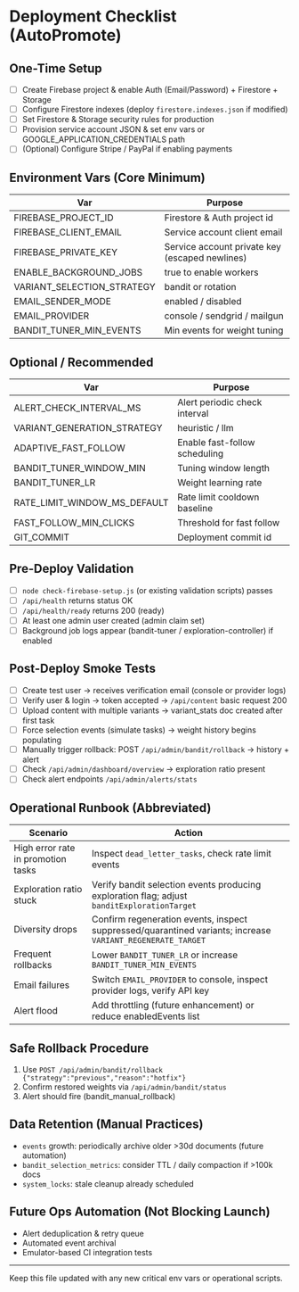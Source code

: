 # Deployment Checklist (AutoPromote)

## One-Time Setup
- [ ] Create Firebase project & enable Auth (Email/Password) + Firestore + Storage
- [ ] Configure Firestore indexes (deploy `firestore.indexes.json` if modified)
- [ ] Set Firestore & Storage security rules for production
- [ ] Provision service account JSON & set env vars or GOOGLE_APPLICATION_CREDENTIALS path
- [ ] (Optional) Configure Stripe / PayPal if enabling payments

## Environment Vars (Core Minimum)
| Var | Purpose |
|-----|---------|
| FIREBASE_PROJECT_ID | Firestore & Auth project id |
| FIREBASE_CLIENT_EMAIL | Service account client email |
| FIREBASE_PRIVATE_KEY | Service account private key (escaped newlines) |
| ENABLE_BACKGROUND_JOBS | true to enable workers |
| VARIANT_SELECTION_STRATEGY | bandit or rotation |
| EMAIL_SENDER_MODE | enabled / disabled |
| EMAIL_PROVIDER | console / sendgrid / mailgun |
| BANDIT_TUNER_MIN_EVENTS | Min events for weight tuning |

## Optional / Recommended
| Var | Purpose |
|-----|---------|
| ALERT_CHECK_INTERVAL_MS | Alert periodic check interval |
| VARIANT_GENERATION_STRATEGY | heuristic / llm |
| ADAPTIVE_FAST_FOLLOW | Enable fast-follow scheduling |
| BANDIT_TUNER_WINDOW_MIN | Tuning window length |
| BANDIT_TUNER_LR | Weight learning rate |
| RATE_LIMIT_WINDOW_MS_DEFAULT | Rate limit cooldown baseline |
| FAST_FOLLOW_MIN_CLICKS | Threshold for fast follow |
| GIT_COMMIT | Deployment commit id |

## Pre-Deploy Validation
- [ ] `node check-firebase-setup.js` (or existing validation scripts) passes
- [ ] `/api/health` returns status OK
- [ ] `/api/health/ready` returns 200 (ready)
- [ ] At least one admin user created (admin claim set)
- [ ] Background job logs appear (bandit-tuner / exploration-controller) if enabled

## Post-Deploy Smoke Tests
- [ ] Create test user -> receives verification email (console or provider logs)
- [ ] Verify user & login -> token accepted -> `/api/content` basic request 200
- [ ] Upload content with multiple variants -> variant_stats doc created after first task
- [ ] Force selection events (simulate tasks) -> weight history begins populating
- [ ] Manually trigger rollback: POST `/api/admin/bandit/rollback` -> history + alert
- [ ] Check `/api/admin/dashboard/overview` -> exploration ratio present
- [ ] Check alert endpoints `/api/admin/alerts/stats`

## Operational Runbook (Abbreviated)
| Scenario | Action |
|----------|--------|
| High error rate in promotion tasks | Inspect `dead_letter_tasks`, check rate limit events |
| Exploration ratio stuck | Verify bandit selection events producing exploration flag; adjust `banditExplorationTarget` |
| Diversity drops | Confirm regeneration events, inspect suppressed/quarantined variants; increase `VARIANT_REGENERATE_TARGET` |
| Frequent rollbacks | Lower `BANDIT_TUNER_LR` or increase `BANDIT_TUNER_MIN_EVENTS` |
| Email failures | Switch `EMAIL_PROVIDER` to console, inspect provider logs, verify API key |
| Alert flood | Add throttling (future enhancement) or reduce enabledEvents list |

## Safe Rollback Procedure
1. Use `POST /api/admin/bandit/rollback {"strategy":"previous","reason":"hotfix"}`
2. Confirm restored weights via `/api/admin/bandit/status`
3. Alert should fire (bandit_manual_rollback)

## Data Retention (Manual Practices)
- `events` growth: periodically archive older >30d documents (future automation)
- `bandit_selection_metrics`: consider TTL / daily compaction if >100k docs
- `system_locks`: stale cleanup already scheduled

## Future Ops Automation (Not Blocking Launch)
- Alert deduplication & retry queue
- Automated event archival
- Emulator-based CI integration tests

---
Keep this file updated with any new critical env vars or operational scripts.
